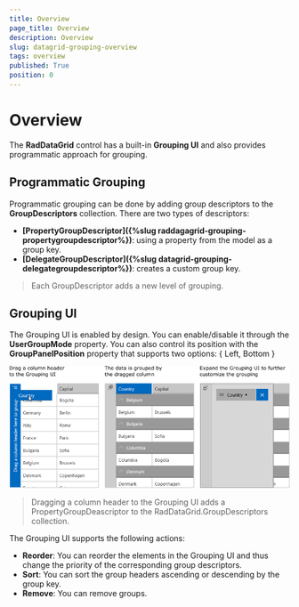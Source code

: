 ```yaml
---
title: Overview
page_title: Overview
description: Overview
slug: datagrid-grouping-overview
tags: overview
published: True
position: 0
---
```


# Overview

The **RadDataGrid** control has a built-in **Grouping UI** and also provides programmatic approach for grouping. 

## Programmatic Grouping

Programmatic grouping can be done by adding group descriptors to the **GroupDescriptors** collection. There are two types of descriptors:

* **[PropertyGroupDescriptor]({%slug raddagagrid-grouping-propertygroupdescriptor%})**: using a property from the model as a group key.
* **[DelegateGroupDescriptor]({%slug datagrid-grouping-delegategroupdescriptor%})**: creates a custom group key.

> Each GroupDescriptor adds a new level of grouping.

## Grouping UI

The Grouping UI is enabled by design. You can enable/disable it through the **UserGroupMode** property. You can also control its position with the **GroupPanelPosition** property that supports two options: { Left, Bottom }

![Grouping-UI-Dragged Column](images/grid-grouping-ui.png)

> Dragging a column header to the Grouping UI adds a PropertyGroupDeascriptor to the RadDataGrid.GroupDescriptors collection.

The Grouping UI supports the following actions:

- **Reorder**: You can reorder the elements in the Grouping UI and thus change the priority of the corresponding group descriptors.
- **Sort**: You can sort the group headers ascending or descending by the group key.
- **Remove**: You can remove groups.